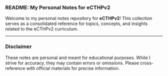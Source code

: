 ### README: My Personal Notes for eCTHPv2

Welcome to my personal notes repository for **eCTHPv2**! This collection serves as a consolidated reference for topics, concepts, and insights related to the eCTHPv2 curriculum.  

---

### **Disclaimer**
These notes are personal and meant for educational purposes. While I strive for accuracy, they may contain errors or omissions. Please cross-reference with official materials for precise information.
